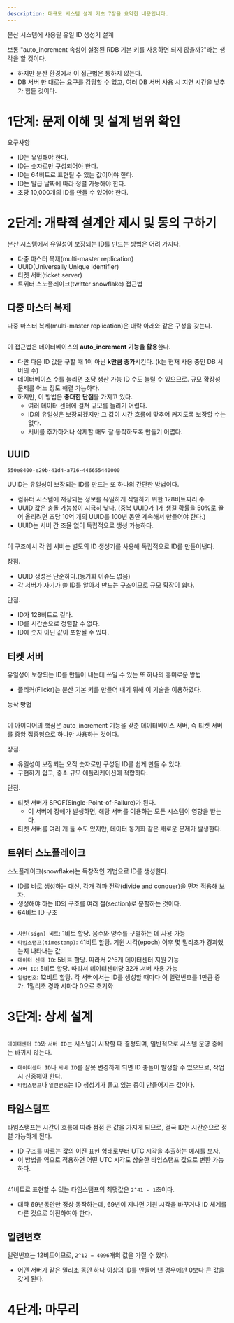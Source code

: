 ```yaml
---
description: 대규모 시스템 설계 기초 7장을 요약한 내용입니다.
---
```


분산 시스템에 사용될 유일 ID 생성기 설계

보통 "auto_increment 속성이 설정된 RDB 기본 키를 사용하면 되지 않을까?"라는 생각을 할 것이다.
- 하지만 분산 환경에서 이 접근법은 통하지 않는다.
- DB 서버 한 대로는 요구를 감당할 수 없고, 여러 DB 서버 사용 시 지연 시간을 낮추가 힘들 것이다.

# 1단계: 문제 이해 및 설계 범위 확인

요구사항
- ID는 유일해야 한다.
- ID는 숫자로만 구성되어야 한다.
- ID는 64비트로 표현될 수 있는 값이어야 한다.
- ID는 발급 날짜에 따라 정렬 가능해야 한다.
- 초당 10,000개의 ID를 만들 수 있어야 한다.

# 2단계: 개략적 설계안 제시 및 동의 구하기

분산 시스템에서 유일성이 보장되는 ID를 만드는 방법은 어려 가지다.
- 다중 마스터 복제(multi-master replication)
- UUID(Universally Unique Identifier)
- 티켓 서버(ticket server)
- 트위터 스노플레이크(twitter snowflake) 접근법

## 다중 마스터 복제

다중 마스터 복제(multi-master replication)은 대략 아래와 같은 구성을 갖는다.

<figure><img src="../../.gitbook/assets/system-design-interview/7-2.png" alt=""><figcaption></figcaption></figure>

이 접근법은 데이터베이스의 **auto_increment 기능을 활용**한다.
- 다만 다음 ID 값을 구할 때 1이 아닌 **k만큼 증가**시킨다. (k는 현재 사용 중인 DB 서버의 수)
- 데이터베이스 수를 늘리면 초당 생산 가능 ID 수도 늘릴 수 있으므로. 규모 확장성 문제를 어느 정도 해결 가능하다.
- 하지만, 이 방법은 **중대한 단점**을 가지고 있다.
  - 여러 데이터 센터에 걸쳐 규모를 늘리기 어렵다.
  - ID의 유일성은 보장되겠지만 그 값이 시간 흐름에 맞추어 커지도록 보장할 수는 없다.
  - 서버를 추가하거나 삭제할 때도 잘 동작하도록 만들기 어렵다.

## UUID

`550e8400-e29b-41d4-a716-446655440000`

UUID는 유일성이 보장되는 ID를 만드는 또 하나의 간단한 방법이다.
- 컴퓨터 시스템에 저장되는 정보를 유일하게 식별하기 위한 128비트짜리 수
- UUID 값은 충돌 가능성이 지극히 낮다. (중복 UUID가 1개 생길 확률을 50%로 끌어 올리려면 초당 10억 개의 UUID를 100년 동안 계속해서 만들어야 한다.)
- UUID는 서버 간 조율 없이 독립적으로 생성 가능하다.

<figure><img src="../../.gitbook/assets/system-design-interview/7-3.png" alt=""><figcaption></figcaption></figure>

이 구조에서 각 웹 서버는 별도의 ID 생성기를 사용해 독립적으로 ID를 만들어낸다.

장점.
- UUID 생성은 단순하다.(동기화 이슈도 없음)
- 각 서버가 자기가 쓸 ID를 알아서 만드는 구조이므로 규모 확장이 쉽다.

단점.
- ID가 128비트로 길다.
- ID를 시간순으로 정렬할 수 없다.
- ID에 숫자 아닌 값이 포함될 수 있다.

## 티켓 서버

유일성이 보장되는 ID를 만들어 내는데 쓰일 수 있는 또 하나의 흥미로운 방법
- 플리커(Flickr)는 분산 기본 키를 만들어 내기 위해 이 기술을 이용하였다.

동작 방법

<figure><img src="../../.gitbook/assets/system-design-interview/7-4.png" alt=""><figcaption></figcaption></figure>

이 아이디어의 핵심은 auto_increment 기능을 갖춘 데이터베이스 서버, 즉 티켓 서버를 중앙 집중형으로 하나만 사용하는 것이다.

장점.
- 유일성이 보장되는 오직 숫자로만 구성된 ID를 쉽게 만들 수 있다.
- 구현하기 쉽고, 중소 규모 애플리케이션에 적합하다.

단점.
- 티켓 서버가 SPOF(Single-Point-of-Failure)가 된다.
  - 이 서버에 장애가 발생하면, 해당 서버를 이용하는 모든 시스템이 영향을 받는다.
- 티켓 서버를 여러 개 둘 수도 있지만, 데이터 동기화 같은 새로운 문제가 발생한다.

## 트위터 스노플레이크

스노플레이크(snowflake)는 독창적인 기법으로 ID를 생성한다.
- ID를 바로 생성하는 대신, 각개 격파 전략(divide and conquer)을 먼저 적용해 보자.
- 생성해야 하는 ID의 구조를 여러 절(section)로 분할하는 것이다.
- 64비트 ID 구조

<figure><img src="../../.gitbook/assets/system-design-interview/7-5.png" alt=""><figcaption></figcaption></figure>

- `사인(sign) 비트`: 1비트 할당. 음수와 양수를 구별하는 데 사용 가능
- `타임스탬프(timestamp)`: 41비트 할당. 기원 시각(epoch) 이후 몇 밀리초가 경과했는지 나타내는 값. 
- `데이터 센터 ID`: 5비트 할당. 따라서 2^5개 데이터센터 지원 가능
- `서버 ID`: 5비트 할당. 따라서 데이터센터당 32개 서버 사용 가능
- `일렵번호`: 12비트 할당. 각 서버에서는 ID를 생성할 때마다 이 일련번호를 1만큼 증가. 1밀리초 경과 시마다 0으로 초기화

# 3단계: 상세 설계

<figure><img src="../../.gitbook/assets/system-design-interview/7-5.png" alt=""><figcaption></figcaption></figure>

`데이터센터 ID`와 `서버 ID`는 시스템이 시작할 때 결정되며, 일반적으로 시스템 운영 중에는 바뀌지 않는다.
- `데이터센터 ID`나 `서버 ID`를 잘못 변경하게 되면 ID 충돌이 발생할 수 있으므로, 작업 시 신중해야 한다.
- `타임스탬프`나 `일련번호`는 ID 생성기가 돌고 있는 중이 만들어지는 값이다.

## 타임스탬프

타임스탬프는 시간이 흐름에 따라 점점 큰 값을 가지게 되므로, 결국 ID는 시간순으로 정렬 가능하게 된다.
- ID 구조를 따르는 값의 이진 표현 형태로부터 UTC 시각을 추출하는 예시를 보자.
- 이 방법을 역으로 적용하면 어떤 UTC 시각도 상술한 타임스탬프 값으로 변환 가능하다.

<figure><img src="../../.gitbook/assets/system-design-interview/7-7.png" alt=""><figcaption></figcaption></figure>

41비트로 표현할 수 있는 타임스탬프의 최댓값은 `2^41 - 1`초이다.
- 대략 69년동안만 정상 동작하는데, 69년이 지나면 기원 시각을 바꾸거나 ID 체계를 다른 것으로 이전하여야 한다.

## 일련변호

일련번호는 12비트이므로, `2^12 = 4096`개의 값을 가질 수 있다.
- 어떤 서버가 같은 밀리초 동안 하나 이상의 ID를 만들어 낸 경우에만 0보다 큰 값을 갖게 된다.

# 4단계: 마무리